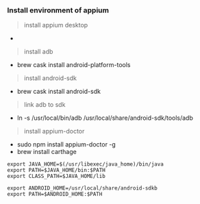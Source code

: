 ### Install environment of appium

> install appium desktop
  - 
> install adb
  - brew cask install android-platform-tools
> install android-sdk
  - brew cask install android-sdk
> link adb to sdk
  - ln -s /usr/local/bin/adb /usr/local/share/android-sdk/tools/adb
> install appium-doctor
  - sudo npm install appium-doctor -g
  - brew install carthage

```shell
export JAVA_HOME=$(/usr/libexec/java_home)/bin/java
export PATH=$JAVA_HOME/bin:$PATH
export CLASS_PATH=$JAVA_HOME/lib

export ANDROID_HOME=/usr/local/share/android-sdkb
export PATH=$ANDROID_HOME:$PATH
```
